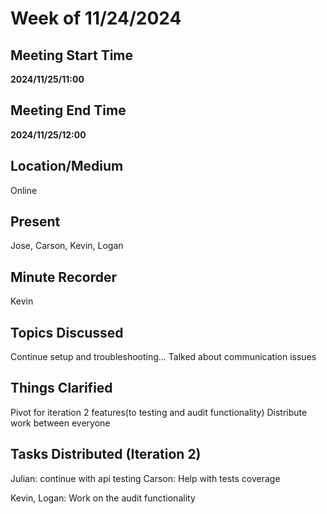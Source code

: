 # Week of 11/24/2024

## Meeting Start Time

**2024/11/25/11:00**

## Meeting End Time

**2024/11/25/12:00**

## Location/Medium

Online 

## Present

Jose, Carson, Kevin, Logan

## Minute Recorder

Kevin

## Topics Discussed

Continue setup and troubleshooting...
Talked about communication issues

## Things Clarified

Pivot for iteration 2 features(to testing and audit functionality)
Distribute work between everyone

## Tasks Distributed (Iteration 2)

Julian: continue with api testing
Carson: Help with tests coverage

Kevin, Logan: Work on the audit functionality 